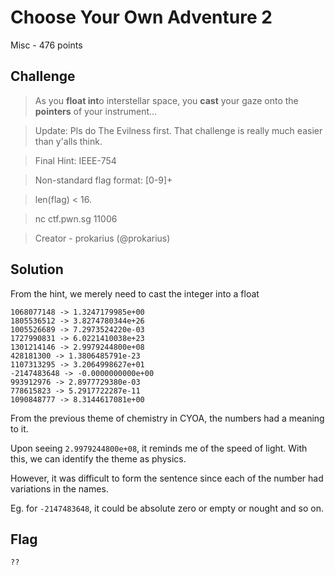 # Choose Your Own Adventure 2
Misc - 476 points

## Challenge 
	
>As you **float int**o interstellar space, you **cast** your gaze onto the **pointers** of your instrument...

> Update: Pls do The Evilness first. That challenge is really much easier than y'alls think.

> Final Hint: IEEE-754

> Non-standard flag format: [0-9]+

> len(flag) < 16.

> nc ctf.pwn.sg 11006

> Creator - prokarius (@prokarius)

## Solution

From the hint, we merely need to cast the integer into a float

	1068077148 -> 1.3247179985e+00
	1805536512 -> 3.8274780344e+26
	1005526689 -> 7.2973524220e-03
	1727990831 -> 6.0221410038e+23
	1301214146 -> 2.9979244800e+08
	428181300 -> 1.3806485791e-23
	1107313295 -> 3.2064998627e+01
	-2147483648 -> -0.0000000000e+00
	993912976 -> 2.8977729380e-03
	778615823 -> 5.2917722287e-11
	1090848777 -> 8.3144617081e+00

From the previous theme of chemistry in CYOA, the numbers had a meaning to it.

Upon seeing `2.9979244800e+08`, it reminds me of the speed of light. With this, we can identify the theme as physics.

However, it was difficult to form the sentence since each of the number had variations in the names.

Eg. for `-2147483648`, it could be absolute zero or empty or nought and so on.

## Flag

	??